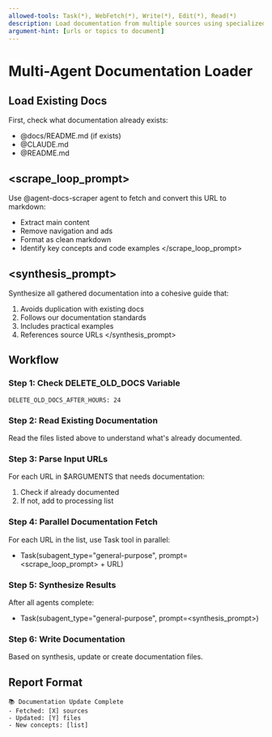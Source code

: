 ```yaml
---
allowed-tools: Task(*), WebFetch(*), Write(*), Edit(*), Read(*)
description: Load documentation from multiple sources using specialized agents
argument-hint: [urls or topics to document]
---
```


# Multi-Agent Documentation Loader

## Load Existing Docs
First, check what documentation already exists:
- @docs/README.md (if exists)
- @CLAUDE.md
- @README.md

## <scrape_loop_prompt>
Use @agent-docs-scraper agent to fetch and convert this URL to markdown:
- Extract main content
- Remove navigation and ads
- Format as clean markdown
- Identify key concepts and code examples
</scrape_loop_prompt>

## <synthesis_prompt>
Synthesize all gathered documentation into a cohesive guide that:
1. Avoids duplication with existing docs
2. Follows our documentation standards
3. Includes practical examples
4. References source URLs
</synthesis_prompt>

## Workflow

### Step 1: Check DELETE_OLD_DOCS Variable
```
DELETE_OLD_DOCS_AFTER_HOURS: 24
```

### Step 2: Read Existing Documentation
Read the files listed above to understand what's already documented.

### Step 3: Parse Input URLs
For each URL in $ARGUMENTS that needs documentation:
1. Check if already documented
2. If not, add to processing list

### Step 4: Parallel Documentation Fetch
For each URL in the list, use Task tool in parallel:
- Task(subagent_type="general-purpose", prompt=<scrape_loop_prompt> + URL)

### Step 5: Synthesize Results
After all agents complete:
- Task(subagent_type="general-purpose", prompt=<synthesis_prompt>)

### Step 6: Write Documentation
Based on synthesis, update or create documentation files.

## Report Format
```
📚 Documentation Update Complete
- Fetched: [X] sources
- Updated: [Y] files  
- New concepts: [list]
```